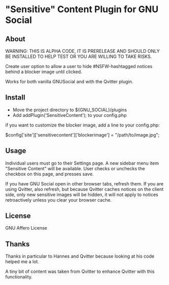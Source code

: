 # "Sensitive" Content Plugin for GNU Social

## About

WARNING: THIS IS ALPHA CODE, IT IS PRERELEASE AND SHOULD ONLY BE INSTALLED TO
HELP TEST OR YOU ARE WILLING TO TAKE RISKS.

Create user option to allow a user to hide #NSFW-hashtagged notices behind a
blocker image until clicked.

Works for both vanilla GNUSocial and with the Qvitter plugin.

## Install

- Move the project directory to ${GNU_SOCIAL}/plugins
- Add addPlugin('SensitiveContent'); to your config.php

if you want to customize the blocker image, add a line to your config.php:

  $config['site']['sensitivecontent']['blockerimage'] = "/path/to/image.jpg";

## Usage

Individual users must go to their Settings page. A new sidebar menu item "Sensitive Content"
will be available. User checks or unchecks the checkbox on this page, and presses save.


If you have GNU Social open in other browser tabs, refresh them. If you are using Qvitter, also
refresh, but because Qvitter caches notices on the client side, only new sensitive images will
be hidden, it will not apply to notices retroactively unless you clear your browser cache.

## License

GNU Affero License

## Thanks

Thanks in particular to Hannes and Qvitter because looking at his code helped me a lot.

A tiny bit of content was taken from Qvitter to enhance Qvitter with this functionality.

